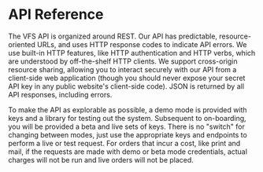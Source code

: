 # API Reference

The VFS API is organized around REST. Our API has predictable, resource-oriented URLs, and uses HTTP response codes to indicate API errors. We use built-in HTTP features, like HTTP authentication and HTTP verbs, which are understood by off-the-shelf HTTP clients. We support cross-origin resource sharing, allowing you to interact securely with our API from a client-side web application (though you should never expose your secret API key in any public website's client-side code). JSON is returned by all API responses, including errors.

To make the API as explorable as possible, a demo mode is provided with keys and a library for testing out the system.  Subsequent to on-boarding, you will be provided a beta and live sets of keys.  There is no "switch" for changing between modes, just use the appropriate keys and endpoints to perform a live or test request.  For orders that incur a cost, like print and mail, if the requests are made with demo or beta mode credentials, actual charges will not be run and live orders will not be placed.
